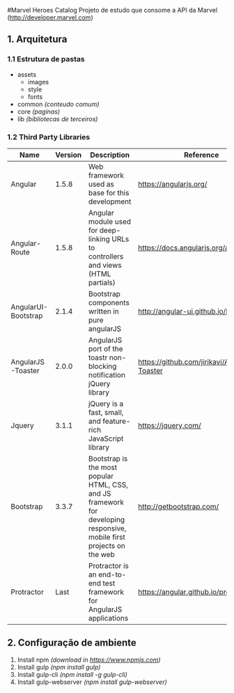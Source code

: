 #Marvel Heroes Catalog
Projeto de estudo que consome a API da Marvel (http://developer.marvel.com)

## 1. Arquitetura

### 1.1 Estrutura de pastas

* assets
  * images
  * style
  * fonts
* common *(conteudo comum)*
* core *(paginas)*
* lib *(bibliotecas de terceiros)*

### 1.2 Third Party Libraries

Name                | Version | Description               | Reference                       |
--------------------|---------|---------------------------|-------------------------------- |
Angular             | 1.5.8   | Web framework used as base for this development | https://angularjs.org/
Angular-Route       | 1.5.8   | Angular module used for deep-linking URLs to controllers and views (HTML partials) | https://docs.angularjs.org/api/ngRoute
AngularUI-Bootstrap | 2.1.4   | Bootstrap components written in pure angularJS | http://angular-ui.github.io/bootstrap/
AngularJS-Toaster   | 2.0.0   | AngularJS port of the toastr non-blocking notification jQuery library | https://github.com/jirikavi/AngularJS-Toaster
Jquery              | 3.1.1   | jQuery is a fast, small, and feature-rich JavaScript library | https://jquery.com/
Bootstrap           | 3.3.7   | Bootstrap is the most popular HTML, CSS, and JS framework for developing responsive, mobile first projects on the web | http://getbootstrap.com/
Protractor          | Last    | Protractor is an end-to-end test framework for AngularJS applications | https://angular.github.io/protractor/#/

## 2. Configuração de ambiente

1. Install npm *(download in https://www.npmjs.com)*
2. Install gulp *(npm install gulp)*
3. Install gulp-cli *(npm install -g gulp-cli)*
4. Install gulp-webserver *(npm install gulp-webserver)*
